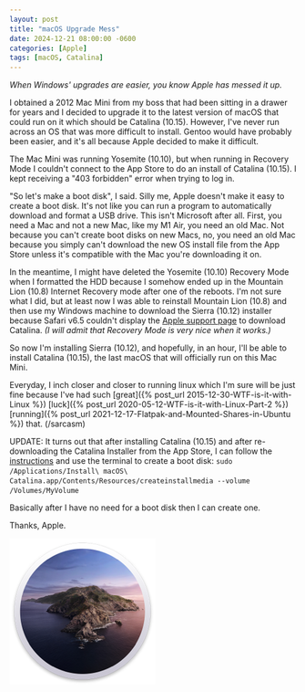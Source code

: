 ```yaml
---
layout: post
title: "macOS Upgrade Mess"
date: 2024-12-21 08:00:00 -0600
categories: [Apple]
tags: [macOS, Catalina]
---
```


*When Windows' upgrades are easier, you know Apple has messed it up.*

I obtained a 2012 Mac Mini from my boss that had been sitting in a drawer for years and I decided to upgrade it to the latest version of macOS that could run on it which should be Catalina (10.15). However, I've never run across an OS that was more difficult to install. Gentoo would have probably been easier, and it's all because Apple decided to make it difficult.

The Mac Mini was running Yosemite (10.10), but when running in Recovery Mode I couldn't connect to the App Store to do an install of Catalina (10.15). I kept receiving a "403 forbidden" error when trying to log in. 

"So let's make a boot disk", I said. Silly me, Apple doesn't make it easy to create a boot disk. It's not like you can run a program to automatically download and format a USB drive. This isn't Microsoft after all. First, you need a Mac and not a new Mac, like my M1 Air, you need an old Mac. Not because you can't create boot disks on new Macs, no, you need an old Mac because you simply can't download the new OS install file from the App Store unless it's compatible with the Mac you're downloading it on.

In the meantime, I might have deleted the Yosemite (10.10) Recovery Mode when I formatted the HDD because I somehow ended up in the Mountain Lion (10.8) Internet Recovery mode after one of the reboots. I'm not sure what I did, but at least now I was able to reinstall Mountain Lion (10.8) and then use my Windows machine to download the Sierra (10.12) installer because Safari v6.5 couldn't display the [Apple support page](https://support.apple.com/en-us/102662) to download Catalina. *(I will admit that Recovery Mode is very nice when it works.)*

So now I'm installing Sierra (10.12), and hopefully, in an hour, I'll be able to install Catalina (10.15), the last macOS that will officially run on this Mac Mini.

Everyday, I inch closer and closer to running linux which I'm sure will be just fine because I've had such [great]({% post_url 2015-12-30-WTF-is-it-with-Linux %}) [luck]({% post_url 2020-05-12-WTF-is-it-with-Linux-Part-2 %}) [running]({% post_url 2021-12-17-Flatpak-and-Mounted-Shares-in-Ubuntu %}) that. (/sarcasm)

UPDATE: It turns out that after installing Catalina (10.15) and after re-downloading the Catalina Installer from the App Store, I can follow the [instructions](https://support.apple.com/en-us/101578) and use the terminal to create a boot disk: `sudo /Applications/Install\ macOS\ Catalina.app/Contents/Resources/createinstallmedia --volume /Volumes/MyVolume`

Basically after I have no need for a boot disk then I can create one.

Thanks, Apple.

![Catalina logo](/assets/2024/12/macos-catalina-round.png)
